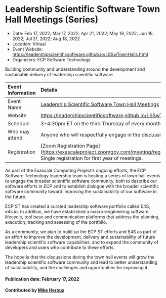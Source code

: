 # Leadership Scientific Software Town Hall Meetings (Series)
- Date: Feb 17, 2022; Mar 17, 2022; Apr 21, 2022; May 19, 2022; Jun 16, 2022; Jul 21, 2022; Aug 18, 2022
- Location: Virtual
- Event Website: https://leadershipscientificsoftware.github.io/LSSwTownHalls.html
- Organizers: ECP Software Technology

<!-- deck text start -->
Building community and understanding around the development and sustainable delivery of leadership scientific software
<!-- deck text end -->

Event Information | Details
:--- | :---			   
Event Name | [Leadership Scientific Software Town Hall Meetings](https://leadershipscientificsoftware.github.io/LSSwTownHalls.html)
Website | https://leadershipscientificsoftware.github.io/LSSwTownHalls.html
Schedule | 3-4:30pm ET on the third Thursday of every month
Who may attend | Anyone who will respectfully engage in the discussion is welcome.
Registration | [Zoom Registration Page] (https://exascaleproject.zoomgov.com/meeting/register/vJIsdO6oqzItGmIj7DFqqd3apnZ3EGwH0xM). Single registration for first year of meetings.

As part of the Exascale Computing Project’s ongoing efforts, the ECP Software Technology leadership team is hosting a series of town hall events to engage the broader scientific software community, both to describe our software efforts in ECP and to establish dialogue with the broader scientific software community toward improving the sustainability of our software in the future.

ECP ST has created a curated leadership software portfolio called E4S, e4s.io. In addition, we have established a macro-engineering software lifecycle, tool base and communication platforms that address the planning, execution, tracking and assessing of the portfolio.

As a community, we plan to build up the ECP ST efforts and E4S as part of an effort to improve the development, delivery and sustainability of future leadership scientific software capabilities, and to expand the community of developers and users who contribute to these efforts.

The hope is that the discussions during the town hall events will grow the leadership scientific software community and lead to better understanding of sustainability, and the challenges and opportunities for improving it.

#### Publication date: February 17, 2022
#### Contributed by [Mike Heroux](https://github.com/maherou "Mike Heroux GitHub Profile")

<!---
Publish: yes
Topics: Projects and Organizations, High-Performance Computing (HPC)
--->
